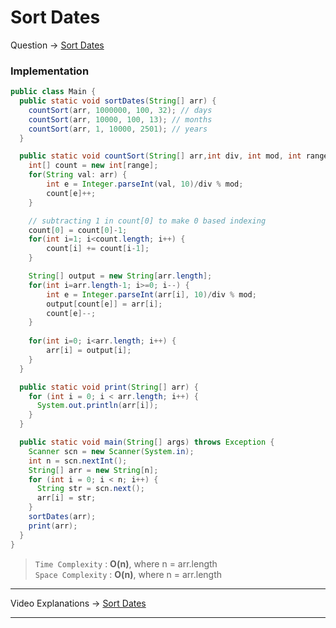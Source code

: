 # Sort Dates
Question -> [Sort Dates](https://www.pepcoding.com/resources/online-java-foundation/time-and-space-complexity/sort-dates-official/ojquestion)    

### Implementation
```java
public class Main {
  public static void sortDates(String[] arr) {
    countSort(arr, 1000000, 100, 32); // days
    countSort(arr, 10000, 100, 13); // months
    countSort(arr, 1, 10000, 2501); // years
  }

  public static void countSort(String[] arr,int div, int mod, int range) {
    int[] count = new int[range];
    for(String val: arr) {
        int e = Integer.parseInt(val, 10)/div % mod;
        count[e]++;
    }

    // subtracting 1 in count[0] to make 0 based indexing 
    count[0] = count[0]-1;
    for(int i=1; i<count.length; i++) {
        count[i] += count[i-1];
    }

    String[] output = new String[arr.length];
    for(int i=arr.length-1; i>=0; i--) {
        int e = Integer.parseInt(arr[i], 10)/div % mod;
        output[count[e]] = arr[i];
        count[e]--;
    }
        
    for(int i=0; i<arr.length; i++) {
        arr[i] = output[i];
    }
  }

  public static void print(String[] arr) {
    for (int i = 0; i < arr.length; i++) {
      System.out.println(arr[i]);
    }
  }

  public static void main(String[] args) throws Exception {
    Scanner scn = new Scanner(System.in);
    int n = scn.nextInt();
    String[] arr = new String[n];
    for (int i = 0; i < n; i++) {
      String str = scn.next();
      arr[i] = str;
    }
    sortDates(arr);
    print(arr);
  }
}
```
> `Time Complexity` : **O(n)**, where n = arr.length      
> `Space Complexity` : **O(n)**, where n = arr.length 
---
Video Explanations -> [Sort Dates](https://youtu.be/YdzCuP6LwVg?list=PL-Jc9J83PIiFc7hJ5eeCb579PS8p-en4f)   
<hr>
